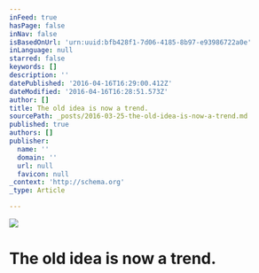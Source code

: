 ```yaml
---
inFeed: true
hasPage: false
inNav: false
isBasedOnUrl: 'urn:uuid:bfb428f1-7d06-4185-8b97-e93986722a0e'
inLanguage: null
starred: false
keywords: []
description: ''
datePublished: '2016-04-16T16:29:00.412Z'
dateModified: '2016-04-16T16:28:51.573Z'
author: []
title: The old idea is now a trend.
sourcePath: _posts/2016-03-25-the-old-idea-is-now-a-trend.md
published: true
authors: []
publisher:
  name: ''
  domain: ''
  url: null
  favicon: null
_context: 'http://schema.org'
_type: Article

---
```

![](https://the-grid-user-content.s3-us-west-2.amazonaws.com/56565c13-7755-46cc-9c2b-e21c5035e1d6.png)

# The old idea is now a trend.